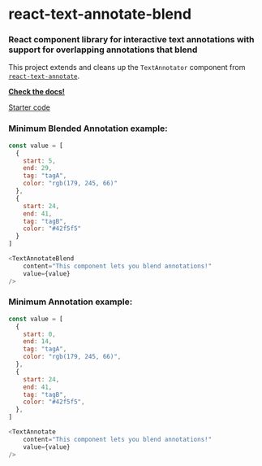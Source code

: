# react-text-annotate-blend

### React component library for interactive text annotations with support for overlapping annotations that blend

This project extends and cleans up the `TextAnnotator` component from <a href='https://mcamac.github.io/react-text-annotate/'>`react-text-annotate`</a>.

<a href='https://smhaley.github.io/react-text-annotate-blend/'> <b>Check the docs!</b></a>

<a href='https://github.com/smhaley/react-text-annotate-blend/tree/main/examples'>Starter code</a>


### Minimum Blended Annotation example:

```js
const value = [
  {
    start: 5,
    end: 29,
    tag: "tagA",
    color: "rgb(179, 245, 66)"
  },
  {
    start: 24,
    end: 41,
    tag: "tagB",
    color: "#42f5f5"
  }
]

<TextAnnotateBlend
    content="This component lets you blend annotations!"
    value={value}
/>
```

### Minimum Annotation example:

```js
const value = [
  {
    start: 0,
    end: 14,
    tag: "tagA",
    color: "rgb(179, 245, 66)",
  },
  {
    start: 24,
    end: 41,
    tag: "tagB",
    color: "#42f5f5",
  },
]

<TextAnnotate
    content="This component lets you blend annotations!"
    value={value}
/>
```
